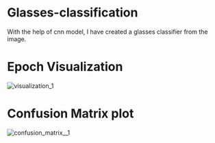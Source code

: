 # Glasses-classification
With the help of cnn model, I have created a glasses classifier from the image.

# Epoch Visualization

![visualization_1](https://github.com/user-attachments/assets/3ef4bda5-927f-4a06-95dc-f673516e8f32)

# Confusion Matrix plot

![confusion_matrix__1](https://github.com/user-attachments/assets/c80d323c-eccf-4f62-b2e7-7bb5229bbbb9)
